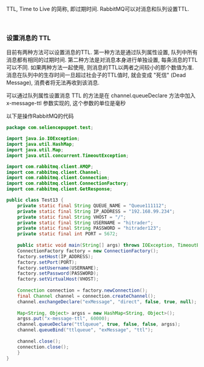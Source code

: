 
TTL, Time to Live 的简称, 即过期时间. RabbitMQ可以对消息和队列设置TTL.

<br/>

### 设置消息的 TTL

目前有两种方法可以设置消息的TTL. 第一种方法是通过队列属性设置, 队列中所有消息都有相同的过期时间. 第二种方法是对消息本身进行单独设置, 每条消息的TTL可以不同. 如果两种方法一起使用, 则消息的TTL以两者之间较小的那个数值为准. 消息在队列中的生存时间一旦超过社会子的TTL值时, 就会变成 "死信" (Dead Message), 消费者将无法再收到该消息.

可以通过队列属性设置消息 TTL 的方法是在 channel.queueDeclare 方法中加入 x-message-ttl 参数实现的, 这个参数的单位是毫秒

以下是操作RabbitMQ的代码

```java
package com.seliencepuppet.test;

import java.io.IOException;
import java.util.HashMap;
import java.util.Map;
import java.util.concurrent.TimeoutException;

import com.rabbitmq.client.AMQP;
import com.rabbitmq.client.Channel;
import com.rabbitmq.client.Connection;
import com.rabbitmq.client.ConnectionFactory;
import com.rabbitmq.client.GetResponse;

public class Test13 {
    private static final String QUEUE_NAME = "Queue111112";
    private static final String IP_ADDRESS = "192.168.99.234";
    private static final String VHOST = "/";
    private static final String USERNAME = "hitrader";
    private static final String PASSWORD = "hitrader123";
    private static final int PORT = 5672;
	
    public static void main(String[] args) throws IOException, TimeoutException, InterruptedException {
	ConnectionFactory factory = new ConnectionFactory();
	factory.setHost(IP_ADDRESS);
	factory.setPort(PORT);
	factory.setUsername(USERNAME);
	factory.setPassword(PASSWORD);
	factory.setVirtualHost(VHOST);
		
	Connection connection = factory.newConnection();
	final Channel channel = connection.createChannel();
	channel.exchangeDeclare("exMessage", "direct", false, true, null);
		
	Map<String, Object> argss = new HashMap<String, Object>();
	argss.put("x-message-ttl", 60000);
	channel.queueDeclare("ttlqueue", true, false, false, argss);
	channel.queueBind("ttlqueue", "exMessage", "ttl");
		
	channel.close();
	connection.close();
    }
}
```
